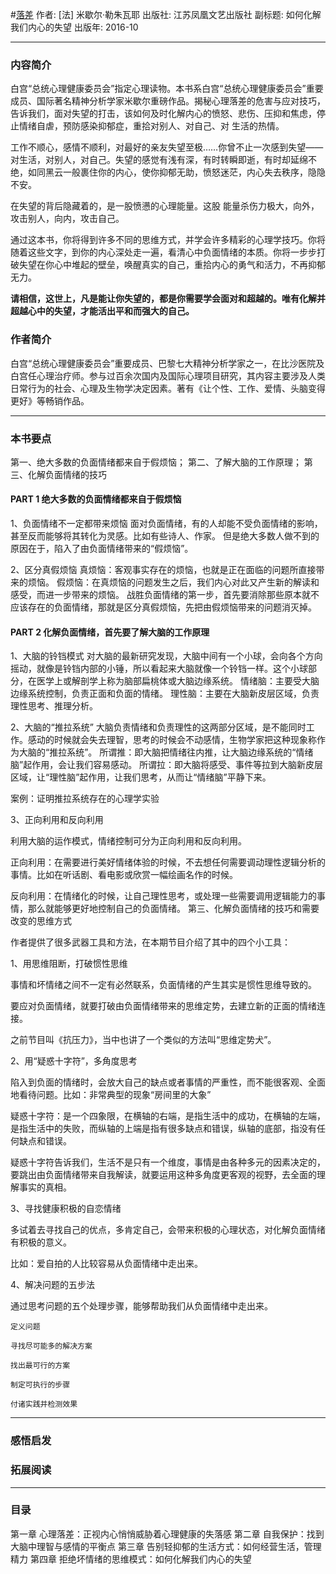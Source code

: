 #[落差](https://book.douban.com/subject/26879144/)
作者: [法] 米歇尔·勒朱瓦耶
出版社: 江苏凤凰文艺出版社
副标题: 如何化解我们内心的失望
出版年: 2016-10
***
### 内容简介 
白宫“总统心理健康委员会”指定心理读物。本书系白宫“总统心理健康委员会”重要成员、国际著名精神分析学家米歇尔重磅作品。揭秘心理落差的危害与应对技巧，告诉我们，面对失望的打击，该如何及时化解内心的愤怒、悲伤、压抑和焦虑，停止情绪自虐，预防感染抑郁症，重拾对别人、对自己、对 生活的热情。

工作不顺心，感情不顺利，对最好的亲友失望至极……你曾不止一次感到失望——对生活，对别人，对自己。失望的感觉有浅有深，有时转瞬即逝，有时却延绵不绝，如同黑云一般裹住你的内心，使你抑郁无助，愤怒迷茫，内心失去秩序，隐隐不安。

在失望的背后隐藏着的，是一股愤懑的心理能量。这股 能量杀伤力极大，向外，攻击别人，向内，攻击自己。

通过这本书，你将得到许多不同的思维方式，并学会许多精彩的心理学技巧。你将随着这些文字，到你的内心深处走一遍，看清心中负面情绪的本质。你将一步步打破失望在你心中堆起的壁垒，唤醒真实的自己，重拾内心的勇气和活力，不再抑郁无力。

**请相信，这世上，凡是能让你失望的，都是你需要学会面对和超越的。唯有化解并超越心中的失望，才能活出平和而强大的自己。**

### 作者简介 
白宫“总统心理健康委员会”重要成员、巴黎七大精神分析学家之一，在比沙医院及白宫任心理治疗师。参与过百余次国内及国际心理项目研究，其内容主要涉及人类日常行为的社会、心理及生物学决定因素。著有《让个性、工作、爱情、头脑变得更好》等畅销作品。

***
### 本书要点
第一、绝大多数的负面情绪都来自于假烦恼；
第二、了解大脑的工作原理；
第三、化解负面情绪的技巧

#### PART 1 绝大多数的负面情绪都来自于假烦恼
1、负面情绪不一定都带来烦恼
面对负面情绪，有的人却能不受负面情绪的影响，甚至反而能够将其转化为灵感。比如有些诗人、作家。
但是绝大多数人做不到的原因在于，陷入了由负面情绪带来的“假烦恼”。

2、区分真假烦恼
真烦恼：客观事实存在的烦恼，也就是正在面临的问题所直接带来的烦恼。
假烦恼：在真烦恼的问题发生之后，我们内心对此又产生新的解读和感受，而进一步带来的烦恼。
战胜负面情绪的第一步，首先要消除那些原本就不应该存在的负面情绪，那就是区分真假烦恼，先把由假烦恼带来的问题消灭掉。

#### PART 2 化解负面情绪，首先要了解大脑的工作原理
1、大脑的铃铛模式
对大脑的最新研究发现，大脑中间有一个小球，会向各个方向摇动，就像是铃铛内部的小锤，所以看起来大脑就像一个铃铛一样。这个小球部分，在医学上或解剖学上称为脑部扁桃体或大脑边缘系统。
情绪脑：主要受大脑边缘系统控制，负责正面和负面的情绪。
理性脑：主要在大脑新皮层区域，负责理性思考、推理分析。

2、大脑的“推拉系统”
大脑负责情绪和负责理性的这两部分区域，是不能同时工作。感动的时候就会失去理智，思考的时候会不动感情，生物学家把这种现象称作为大脑的“推拉系统”。
所谓推：即大脑把情绪往内推，让大脑边缘系统的“情绪脑”起作用，会让我们容易感动。
所谓拉：即大脑将感受、事件等拉到大脑新皮层区域，让“理性脑”起作用，让我们思考，从而让“情绪脑”平静下来。

案例：证明推拉系统存在的心理学实验

3、正向利用和反向利用

利用大脑的运作模式，情绪控制可分为正向利用和反向利用。

正向利用：在需要进行美好情绪体验的时候，不去想任何需要调动理性逻辑分析的事情。比如在听话剧、看电影或欣赏一幅绘画名作的时候。

反向利用：在情绪化的时候，让自己理性思考，或处理一些需要调用逻辑能力的事情，那么就能够更好地控制自己的负面情绪。
第三、化解负面情绪的技巧和需要改变的思维方式

作者提供了很多武器工具和方法，在本期节目介绍了其中的四个小工具：

1、用思维阻断，打破惯性思维

事情和坏情绪之间不一定有必然联系，负面情绪的产生其实是惯性思维导致的。

要应对负面情绪，就要打破由负面情绪带来的思维定势，去建立新的正面的情绪连接。

之前节目叫《抗压力》，当中也讲了一个类似的方法叫“思维定势犬”。

2、用“疑惑十字符”，多角度思考

陷入到负面的情绪时，会放大自己的缺点或者事情的严重性，而不能很客观、全面地看待问题。比如：非常典型的现象“房间里的大象”

疑惑十字符：是一个四象限，在横轴的右端，是指生活中的成功，在横轴的左端，是指生活中的失败，而纵轴的上端是指有很多缺点和错误，纵轴的底部，指没有任何缺点和错误。

疑惑十字符告诉我们，生活不是只有一个维度，事情是由各种多元的因素决定的，要跳出由负面情绪带来自我解读，就要运用这种多角度更客观的视野，去全面的理解事实的真相。

3、寻找健康积极的自恋情绪

多试着去寻找自己的优点，多肯定自己，会带来积极的心理状态，对化解负面情绪有积极的意义。

比如：爱自拍的人比较容易从负面情绪中走出来。

4、解决问题的五步法

通过思考问题的五个处理步骤，能够帮助我们从负面情绪中走出来。

    定义问题

    寻找尽可能多的解决方案

    找出最可行的方案

    制定可执行的步骤

    付诸实践并检测效果

***
### 感悟启发
### 拓展阅读
***
### 目录
第一章 心理落差：正视内心悄悄威胁着心理健康的失落感
第二章 自我保护：找到大脑中理智与感情的平衡点
第三章 告别轻抑郁的生活方式：如何经营生活，管理精力
第四章 拒绝坏情绪的思维模式：如何化解我们内心的失望